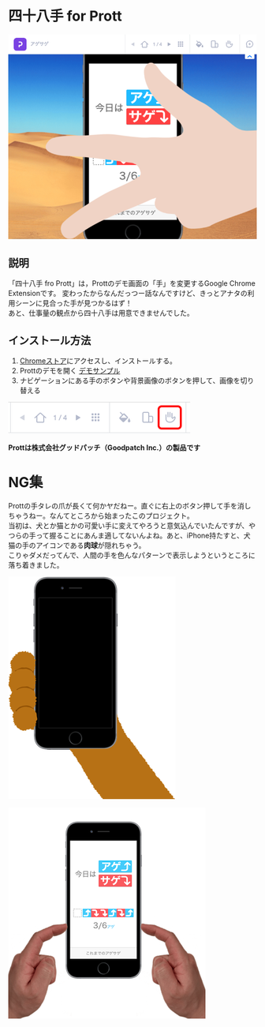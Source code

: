 四十八手 for Prott
===============

![ss](https://github.com/ayakix/Prott48te/raw/master/ss.png)

## 説明
「四十八手 fro Prott」は，Prottのデモ画面の「手」を変更するGoogle Chrome Extensionです。
変わったからなんだっつー話なんですけど、きっとアナタの利用シーンに見合った手が見つかるはず！<br>
あと、仕事量の観点から四十八手は用意できませんでした。

## インストール方法
1. [Chromeストア](https://chrome.google.com/webstore/detail/%E5%9B%9B%E5%8D%81%E5%85%AB%E6%89%8B-fro-prott/hiicoilmbfbkjmfglkapjhcknogkmngp?hl=ja)にアクセスし、インストールする。
2. Prottのデモを開く [デモサンプル](https://prottapp.com/p/b772c8#/s/59c50b5086e46542e83c6ec4)
3. ナビゲーションにある手のボタンや背景画像のボタンを押して、画像を切り替える

![ss](https://github.com/ayakix/Prott48te/raw/master/howtouse.png)

**Prottは株式会社グッドパッチ（Goodpatch Inc.）の製品です**


# NG集
Prottの手タレの爪が長くて何かヤだねー。直ぐに右上のボタン押して手を消しちゃうねー。なんてところから始まったこのプロジェクト。<br>
当初は、犬とか猫とかの可愛い手に変えてやろうと意気込んでいたんですが、やつらの手って握ることにあんま適してないんよね。あと、iPhone持たすと、犬猫の手のアイコンである**肉球**が隠れちゃう。<br>
こりゃダメだってんで、人間の手を色んなパターンで表示しようというところに落ち着きました。

![ng0](https://github.com/ayakix/Prott48te/raw/master/ng0.png)

![ng1](https://github.com/ayakix/Prott48te/raw/master/ng1.png)
